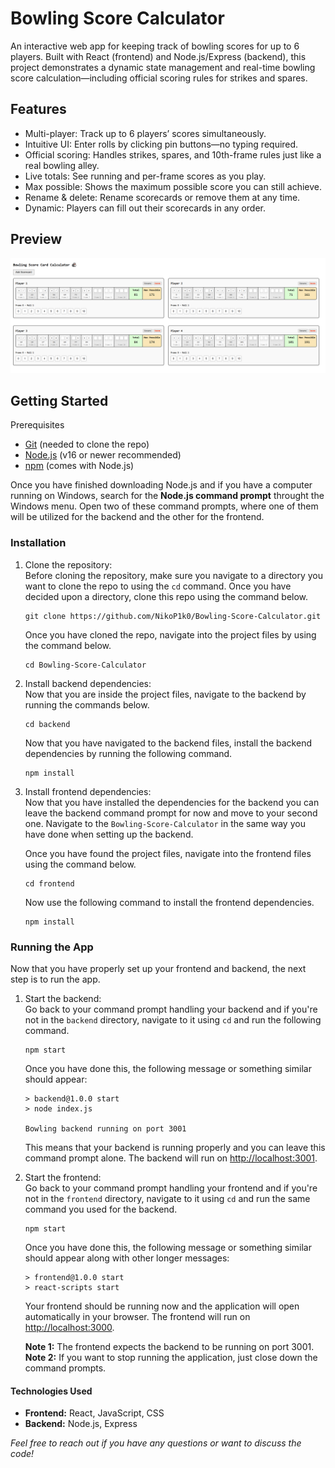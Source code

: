 # Bowling Score Calculator

An interactive web app for keeping track of bowling scores for up to 6 players. Built with React (frontend) and Node.js/Express (backend), this project demonstrates a dynamic state management and real-time bowling score calculation—including official scoring rules for strikes and spares.

## Features
* Multi-player: Track up to 6 players’ scores simultaneously.
* Intuitive UI: Enter rolls by clicking pin buttons—no typing required.
* Official scoring: Handles strikes, spares, and 10th-frame rules just like a real bowling alley.
* Live totals: See running and per-frame scores as you play.
* Max possible: Shows the maximum possible score you can still achieve.
* Rename & delete: Rename scorecards or remove them at any time.
* Dynamic: Players can fill out their scorecards in any order.

## Preview

![Bowling Score Calculator Screenshot](./scorecardApp.PNG)

## Getting Started
Prerequisites
* [Git](https://git-scm.com/downloads) (needed to clone the repo)
* [Node.js](https://nodejs.org/en) (v16 or newer recommended)
* [npm](https://www.npmjs.com/) (comes with Node.js)

Once you have finished downloading Node.js and if you have a computer running on Windows, search for the **Node.js command prompt** throught the Windows menu.
Open two of these command prompts, where one of them will be utilized for the backend and the other for the frontend.

### Installation

1. Clone the repository:  
   Before cloning the repository, make sure you navigate to a directory you want to clone the repo to using the `cd` command.
   Once you have decided upon a directory, clone this repo using the command below.
   ```
   git clone https://github.com/NikoP1k0/Bowling-Score-Calculator.git
   ```

   Once you have cloned the repo, navigate into the project files by using the command below.
   ```
   cd Bowling-Score-Calculator
   ```

3. Install backend dependencies:  
   Now that you are inside the project files, navigate to the backend by running the commands below.
   ```
   cd backend
   ```

   Now that you have navigated to the backend files, install the backend dependencies by running the following command.
   ```
   npm install
   ```
   
5. Install frontend dependencies:  
   Now that you have installed the dependencies for the backend you can leave the backend command prompt for now and move to your second one.
   Navigate to the ``Bowling-Score-Calculator`` in the same way you have done when setting up the backend.

   Once you have found the project files, navigate into the frontend files using the command below.
   ```
   cd frontend
   ```

   Now use the following command to install the frontend dependencies.
   ```
   npm install
   ```
   
### Running the App
Now that you have properly set up your frontend and backend, the next step is to run the app.

1. Start the backend:  
   Go back to your command prompt handling your backend and if you're not in the ``backend`` directory, navigate to it using ``cd`` and run the following command.
   ```
   npm start
   ```

   Once you have done this, the following message or something similar should appear:
   ```
   > backend@1.0.0 start
   > node index.js

   Bowling backend running on port 3001
   ```
   This means that your backend is running properly and you can leave this command prompt alone. 
   The backend will run on [http://localhost:3001](http://localhost:3001).

3. Start the frontend:  
   Go back to your command prompt handling your frontend and if you're not in the ``frontend`` directory, navigate to it using ``cd`` and run the same command you used for the backend.
   ```
   npm start
   ```

   Once you have done this, the following message or something similar should appear along with other longer messages:
   ```
   > frontend@1.0.0 start
   > react-scripts start
   ```

   Your frontend should be running now and the application will open automatically in your browser.
   The frontend will run on [http://localhost:3000](http://localhost:3000).

   **Note 1:** The frontend expects the backend to be running on port 3001.  
   **Note 2:** If you want to stop running the application, just close down the command prompts.
   

#### Technologies Used
* **Frontend:** React, JavaScript, CSS
* **Backend:** Node.js, Express

*Feel free to reach out if you have any questions or want to discuss the code!*
